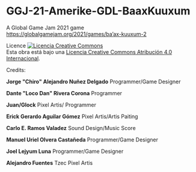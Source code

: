 # GGJ-21-Amerike-GDL-BaaxKuuxum
A Global Game Jam 2021 game  https://globalgamejam.org/2021/games/ba’ax-kuuxum-2


Licence 
<a rel="license" href="http://creativecommons.org/licenses/by/4.0/"><img alt="Licencia Creative Commons" style="border-width:0" src="https://i.creativecommons.org/l/by/4.0/88x31.png" /></a><br />Esta obra está bajo una <a rel="license" href="http://creativecommons.org/licenses/by/4.0/">Licencia Creative Commons Atribución 4.0 Internacional</a>.


Credits: 
<p><strong>Jorge "Chiro" Alejandro Nu&ntilde;ez Delgado</strong> Programmer/Game Designer</p>
<p><strong>Dante "Loco Dan" Rivera Corona</strong> Programmer</p>
<p><strong>Juan/Glock</strong> Pixel Artis/ Programmer</p>
<p><strong>Erick Gerardo Aguilar G&oacute;mez</strong> Pixel Artis/Artis Paiting</p>
<p><strong>Carlo E. Ramos Valadez</strong> Sound Design/Music Score</p>
<p><strong>Manuel Uriel Olvera Casta&ntilde;eda</strong> Programmer/Game Designer</p>
<p><strong>Joel Lejyum Luna</strong> Programmer/Game Designer</p>
<p><strong>Alejandro Fuentes</strong> Tzec Pixel Artis</p>
